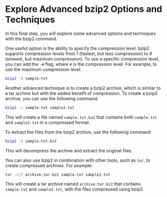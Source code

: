 # Explore Advanced bzip2 Options and Techniques

In this final step, you will explore some advanced options and techniques with the bzip2 command.

One useful option is the ability to specify the compression level. bzip2 supports compression levels from 1 (fastest, but less compression) to 9 (slowest, but maximum compression). To use a specific compression level, you can add the `-#` flag, where `#` is the compression level. For example, to use the maximum compression level:

```bash
bzip2 -9 sample.txt
```

Another advanced technique is to create a bzip2 archive, which is similar to a tar archive but with the added benefit of compression. To create a bzip2 archive, you can use the following command:

```bash
bzip2 -z sample.txt sample2.txt
```

This will create a file named `sample.txt.bz2` that contains both `sample.txt` and `sample2.txt` in a compressed format.

To extract the files from the bzip2 archive, use the following command:

```bash
bzip2 -d sample.txt.bz2
```

This will decompress the archive and extract the original files.

You can also use bzip2 in combination with other tools, such as `tar`, to create compressed archives. For example:

```bash
tar -cjf archive.tar.bz2 sample.txt sample2.txt
```

This will create a tar archive named `archive.tar.bz2` that contains `sample.txt` and `sample2.txt`, with the files compressed using bzip2.
